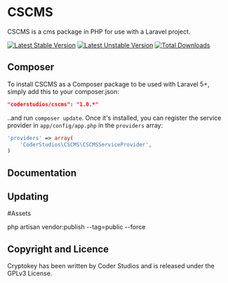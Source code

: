 CSCMS
==========

CSCMS is a cms package in PHP for use with a Laravel project.

[![Latest Stable Version](https://poser.pugx.org/coderstudios/cscms/version.svg)](https://packagist.org/packages/coderstudios/cscms) [![Latest Unstable Version](https://poser.pugx.org/coderstudios/cscms/v/unstable.svg)](//packagist.org/packages/coderstudios/cscms) [![Total Downloads](https://poser.pugx.org/coderstudios/cscms/downloads.svg)](https://packagist.org/packages/coderstudios/cscms)

## Composer

To install CSCMS as a Composer package to be used with Laravel 5+, simply add this to your composer.json:

```json
"coderstudios/cscms": "1.0.*"
```

..and run `composer update`.  Once it's installed, you can register the service provider in `app/config/app.php` in the `providers` array:

```php
'providers' => array(
    'CoderStudios\CSCMS\CSCMSServiceProvider',
)
```

## Documentation

## Updating

#Assets

php artisan vendor:publish --tag=public --force

## Copyright and Licence

Cryptokey has been written by Coder Studios and is released under the GPLv3 License.